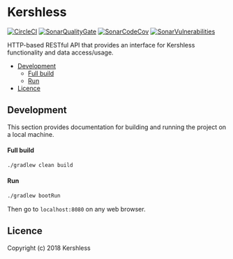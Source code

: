 # Kershless
[![CircleCI](https://circleci.com/gh/heshamMassoud/Kershless/tree/master.svg?style=svg)](https://circleci.com/gh/heshamMassoud/Kershless/tree/master)
[![SonarQualityGate](https://sonarcloud.io/api/project_badges/measure?project=com.kershless%3Akershless&metric=alert_status)](https://sonarcloud.io/dashboard?id=com.kershless%3Akershless)
[![SonarCodeCov](https://sonarcloud.io/api/project_badges/measure?project=com.kershless%3Akershless&metric=coverage)](https://sonarcloud.io/dashboard?id=com.kershless%3Akershless)
[![SonarVulnerabilities](https://sonarcloud.io/api/project_badges/measure?project=com.kershless%3Akershless&metric=vulnerabilities)](https://sonarcloud.io/dashboard?id=com.kershless%3Akershless)



HTTP-based RESTful API that provides an interface for Kershless functionality and data access/usage.

<!-- START doctoc generated TOC please keep comment here to allow auto update -->
<!-- DON'T EDIT THIS SECTION, INSTEAD RE-RUN doctoc TO UPDATE -->


- [Development](#development)
    - [Full build](#full-build)
    - [Run](#run)
- [Licence](#licence)

<!-- END doctoc generated TOC please keep comment here to allow auto update -->

## Development
This section provides documentation for building and running the project on a local machine.
#### Full build
````bash
./gradlew clean build
````
#### Run
````bash
./gradlew bootRun
````
Then go to `localhost:8080` on any web browser.

## Licence
Copyright (c) 2018 Kershless

